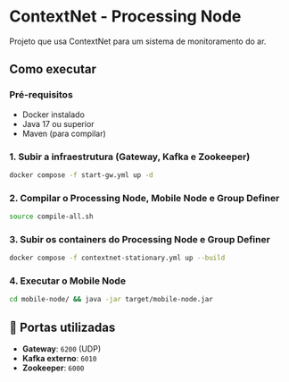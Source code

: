 # ContextNet - Processing Node

Projeto que usa ContextNet para um sistema de monitoramento do ar.

## Como executar

### Pré-requisitos
- Docker instalado
- Java 17 ou superior
- Maven (para compilar)

### 1. Subir a infraestrutura (Gateway, Kafka e Zookeeper)

```bash
docker compose -f start-gw.yml up -d
```

### 2. Compilar o Processing Node, Mobile Node e Group Definer

```bash
source compile-all.sh
```

### 3. Subir os containers do Processing Node e Group Definer

```bash
docker compose -f contextnet-stationary.yml up --build
```

### 4. Executar o Mobile Node

```bash
cd mobile-node/ && java -jar target/mobile-node.jar
```

## 🔧 Portas utilizadas

- **Gateway**: `6200` (UDP)
- **Kafka externo**: `6010`
- **Zookeeper**: `6000`
